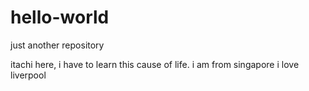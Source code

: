 # hello-world
just another repository


itachi here, i have to learn this cause of life.
i am from singapore
i love liverpool
